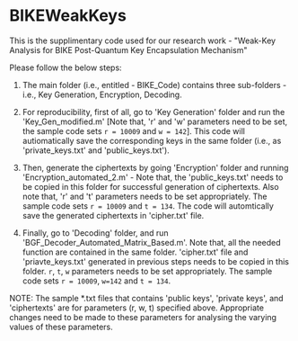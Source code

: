 # BIKEWeakKeys

This is the supplimentary code used for our research work - "Weak-Key Analysis for BIKE Post-Quantum Key Encapsulation Mechanism"

Please follow the below steps:

1. The main folder (i.e., entitled - BIKE_Code) contains three sub-folders - i.e., Key Generation, Encryption, Decoding.

2. For reproducibility, first of all, go to 'Key Generation' folder and run the 'Key_Gen_modified.m' [Note that, 'r' and 'w' parameters need to be set, the sample code sets `r = 10009` and `w = 142`]. This code will autiomatically save the corresponding keys in the same folder (i.e., as 'private_keys.txt' and 'public_keys.txt').

3. Then, generate the ciphertexts by going 'Encryption' folder and running 'Encryption_automated_2.m' - Note that, the 'public_keys.txt' needs to be copied in this folder for successful generation of ciphertexts. Also note that, 'r' and 't' parameters needs to be set appropriately. The sample code sets `r = 10009` and `t = 134`.
The code will automtically save the generated ciphertexts in 'cipher.txt' file.

4. Finally, go to 'Decoding' folder, and run 'BGF_Decoder_Automated_Matrix_Based.m'. Note that, all the needed function are contained in the same folder. 'cipher.txt' file 
and 'priavte_keys.txt' generated in previous steps needs to be copied in this folder. `r`, `t`, `w` parameters needs to be set appropriately. The sample code
sets `r = 10009`, `w=142` and `t = 134`.


NOTE: The sample *.txt files that contains 'public keys', 'private keys', and 'ciphertexts' are for parameters (r, w, t) specified above. Appropriate changes need to be made to these parameters for analysing the varying values of these parameters. 
